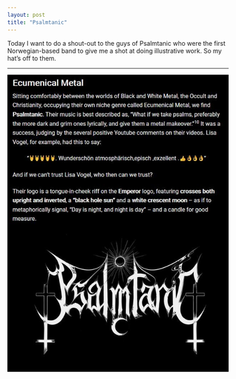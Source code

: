 ```yaml
---
layout: post
title: "Psalmtanic"
---
```

Today I want to do a shout-out to the guys of Psalmtanic who were the first Norwegian-based band to give me a shot at doing illustrative work. So my hat’s off to them.

---



![Post-Metal](..\assets\img\blog\psalmtanic2.jpg)

